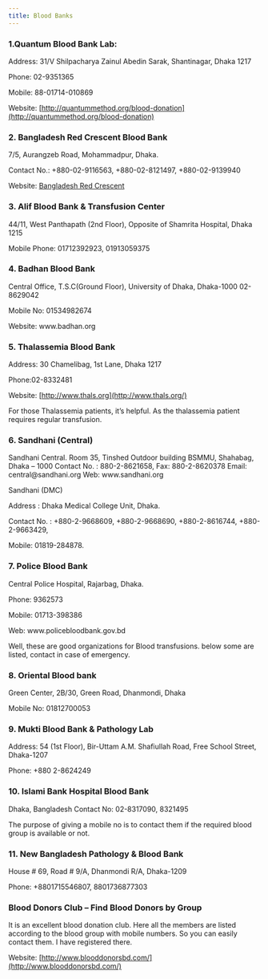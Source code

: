 ```yaml
---
title: Blood Banks
---
```


### 1.Quantum Blood Bank Lab:

Address: 31/V Shilpacharya Zainul Abedin Sarak, Shantinagar, Dhaka 1217

Phone: 02-9351365

Mobile: 88-01714-010869

Website: [http://quantummethod.org/blood-donation](http://quantummethod.org/blood-donation)

### 2. Bangladesh Red Crescent Blood Bank

7/5, Aurangzeb Road, Mohammadpur, Dhaka.

Contact No.: +880-02-9116563, +880-02-8121497, +880-02-9139940

Website: [Bangladesh Red Crescent
](http://www.bdrcs.org/donate-blood)

### 3. Alif Blood Bank & Transfusion Center

44/11, West Panthapath (2nd Floor), Opposite of Shamrita Hospital, Dhaka 1215

Mobile Phone: 01712392923, 01913059375

### 4. Badhan Blood Bank

Central Office, T.S.C(Ground Floor), University of Dhaka, Dhaka-1000
02-8629042

Mobile No: 01534982674

Website: www\.badhan.org

### 5. Thalassemia Blood Bank

Address: 30 Chamelibag, 1st Lane, Dhaka 1217

Phone:02-8332481

Website: [http://www.thals.org](http://www.thals.org/)

For those Thalassemia patients, it’s helpful. As the thalassemia patient requires regular transfusion.

### 6. Sandhani (Central)

Sandhani Central. Room 35, Tinshed Outdoor building BSMMU, Shahabag, Dhaka – 1000
Contact No. : 880-2-8621658, Fax: 880-2-8620378
Email: central\@sandhani.org
Web: www\.sandhani.org

Sandhani (DMC)

Address : Dhaka Medical College Unit, Dhaka.

Contact No. : +880-2-9668609, +880-2-9668690, +880-2-8616744, +880-2-9663429,

Mobile: 01819-284878.

### 7. Police Blood Bank

Central Police Hospital, Rajarbag, Dhaka.

Phone: 9362573

Mobile: 01713-398386

Web: www\.policebloodbank.gov.bd

Well, these are good organizations for Blood transfusions. below some are listed, contact in case of emergency.

### 8. Oriental Blood bank

Green Center, 2B/30, Green Road, Dhanmondi, Dhaka

Mobile No: 01812700053

### 9. Mukti Blood Bank & Pathology Lab

Address: 54 (1st Floor), Bir-Uttam A.M. Shafiullah Road, Free School Street, Dhaka-1207

Phone: +880 2-8624249

### 10. Islami Bank Hospital Blood Bank

Dhaka, Bangladesh
Contact No: 02-8317090, 8321495

The purpose of giving a mobile no is to contact them if the required blood group is available or not.

### 11. New Bangladesh Pathology & Blood Bank

House # 69, Road # 9/A, Dhanmondi R/A, Dhaka-1209

Phone: +8801715546807, 8801736877303

### Blood Donors Club – Find Blood Donors by Group

It is an excellent blood donation club. Here all the members are listed according to the blood group with mobile numbers. So you can easily contact them. I have registered there.

Website: [http://www.blooddonorsbd.com/](http://www.blooddonorsbd.com/)
